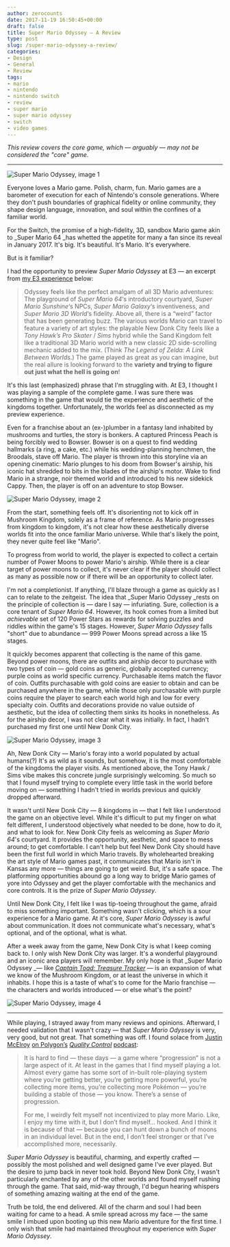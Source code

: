 ```yaml
---
author: zerocounts
date: 2017-11-19 16:50:45+00:00
draft: false
title: Super Mario Odyssey — A Review
type: post
slug: /super-mario-odyssey-a-review/
categories:
- Design
- General
- Review
tags:
- mario
- nintendo
- nintendo switch
- review
- super mario
- super mario odyssey
- switch
- video games
---
```


_This review covers the core game, which — arguably — may not be considered the "core" game._

---

![Super Mario Odyssey, image 1](/super-mario-odyssey-1.jpg)

Everyone loves a Mario game. Polish, charm, fun. Mario games are a barometer of execution for each of Nintendo's console generations. Where they don't push boundaries of graphical fidelity or online community, they shape design language, innovation, and soul within the confines of a familiar world.

For the Switch, the promise of a high-fidelity, 3D, sandbox Mario game akin to _Super Mario 64 _has whetted the appetite for many a fan since its reveal in January 2017. It's big. It's beautiful. It's Mario. It's everywhere.

But is it familiar?

I had the opportunity to preview _Super Mario Odyssey_ at E3 — an excerpt from [my E3 experience](/2017/06/19/e3-2017/) below:

> Odyssey feels like the perfect amalgam of all 3D Mario adventures: The playground of _Super Mario 64_‘s introductory courtyard, _Super Mario Sunshine_‘s NPCs, _Super Mario Galaxy_‘s inventiveness, and _Super Mario 3D World_‘s fidelity. Above all, there is a “weird” factor that has been generating buzz. The various worlds Mario can travel to feature a variety of art styles: the playable New Donk City feels like a _Tony Hawk’s Pro Skater_ / _Sims_ hybrid while the Sand Kingdom felt like a traditional 3D Mario world with a new classic 2D side-scrolling mechanic added to the mix. (Think _The Legend of Zelda: A Link Between Worlds_.) The game played as great as you can imagine, but the real allure is looking forward to the **variety and trying to figure out just what the hell is going on**!

It's this last (emphasized) phrase that I'm struggling with. At E3, I thought I was playing a sample of the complete game. I was sure there was something in the game that would tie the experience and aesthetic of the kingdoms together. Unfortunately, the worlds feel as disconnected as my preview experience.

Even for a franchise about an (ex-)plumber in a fantasy land inhabited by mushrooms and turtles, the story is bonkers. A captured Princess Peach is being forcibly wed to Bowser. Bowser is on a quest to find wedding hallmarks (a ring, a cake, etc.) while his wedding-planning henchmen, the Broodals, stave off Mario. The player is thrown into this storyline via an opening cinematic: Mario plunges to his doom from Bowser's airship, his iconic hat shredded to bits in the blades of the airship's motor. Wake to find Mario in a strange, noir themed world and introduced to his new sidekick Cappy. Then, the player is off on an adventure to stop Bowser.

![Super Mario Odyssey, image 2](/super-mario-odyssey-2.jpg)

From the start, something feels off. It's disorienting not to kick off in Mushroom Kingdom, solely as a frame of reference. As Mario progresses from kingdom to kingdom, it's not clear how these aesthetically diverse worlds fit into the once familiar Mario universe. While that's likely the point, they never quite feel like "Mario".

To progress from world to world, the player is expected to collect a certain number of Power Moons to power Mario's airship. While there is a clear target of power moons to collect, it's never clear if the player should collect as many as possible now or if there will be an opportunity to collect later.

I'm not a completionist. If anything, I'll blaze through a game as quickly as I can to relate to the zeitgeist. The idea that _Super Mario Odyssey _rests on the principle of collection is — dare I say — infuriating. Sure, collection is a core tenant of _Super Mario 64_. However, its hook comes from a limited but _achievable_ set of 120 Power Stars as rewards for solving puzzles and riddles within the game's 15 stages. However, _Super Mario Odyssey_ falls "short" due to abundance — 999 Power Moons spread across a like 15 stages.

It quickly becomes apparent that collecting is the name of this game. Beyond power moons, there are outfits and airship decor to purchase with two types of coin — gold coins as generic, globally accepted currency; purple coins as world specific currency. Purchasable items match the flavor of coin. Outfits purchasable with gold coins are easier to obtain and can be purchased anywhere in the game, while those only purchasable with purple coins require the player to search each world high and low for every specialty coin. Outfits and decorations provide no value outside of aesthetic, but the idea of collecting them sinks its hooks in nonetheless. As for the airship decor, I was not clear what it was initially. In fact, I hadn't purchased my first one until New Donk City.

![Super Mario Odyssey, image 3](/super-mario-odyssey-3.jpg)

Ah, New Donk City — Mario's foray into a world populated by actual humans(?) It's as wild as it sounds, but somehow, it is the most comfortable of the kingdoms the player visits. As mentioned above, the Tony Hawk / Sims vibe makes this concrete jungle surprisingly welcoming. So much so that I found myself trying to complete every little task in the world before moving on — something I hadn't tried in worlds previous and quickly dropped afterward.

It wasn't until New Donk City — 8 kingdoms in — that I felt like I understood the game on an objective level. While it's difficult to put my finger on what felt different, I understood objectively what needed to be done, how to do it, and what to look for. New Donk City feels as welcoming as _Super Mario 64_'s courtyard. It provides the opportunity, aesthetic, and space to mess around; to get comfortable. I can't help but feel New Donk City should have been the first full world in which Mario travels. By wholehearted breaking the art style of Mario games past, it communicates that Mario isn't in Kansas any more — things are going to get weird. But, it's a safe space. The platforming opportunities abound go a long way to bridge Mario games of yore into Odyssey and get the player comfortable with the mechanics and core controls. It is the prize of _Super Mario Odyssey_.

Until New Donk City, I felt like I was tip-toeing throughout the game, afraid to miss something important. Something wasn't clicking, which is a sour experience for a Mario game. At it's core, _Super Mario Odyssey_ is awful about communication. It does not communicate what's necessary, what's optional, and of the optional, what is what.

After a week away from the game, New Donk City is what I keep coming back to. I only wish New Donk City was larger. It's a wonderful playground and an iconic area players will remember. My only hope is that _Super Mario Odyssey _— like _[Captain Toad: Treasure Tracker](/2014/10/11/captain-toad-is-genius/)_ — is an expansion of what we know of the Mushroom Kingdom, or at least the universe in which it inhabits. I hope this is a taste of what's to come for the Mario franchise — the characters and worlds introduced — or else what's the point?

![Super Mario Odyssey, image 4](/super-mario-odyssey-4.jpg)

---

While playing, I strayed away from many reviews and opinions. Afterward, I needed validation that I wasn't crazy — that _Super Mario Odyssey_ is very, very good, but not great. That something was off. I found solace from [Justin McElroy](https://www.polygon.com/2017/11/3/16602944/super-mario-odyssey-review-podcast) [on](https://www.polygon.com/2017/11/3/16602944/super-mario-odyssey-review-podcast)[ Polygon’s](https://www.polygon.com/2017/11/3/16602944/super-mario-odyssey-review-podcast) [_Quality Control_](https://www.polygon.com/2017/11/3/16602944/super-mario-odyssey-review-podcast) [podcast](https://www.polygon.com/2017/11/3/16602944/super-mario-odyssey-review-podcast):

> It is hard to find — these days — a game where “progression” is not a large aspect of it. At least in the games that I find myself playing a lot. Almost every game has some sort of in-built role-playing system where you’re getting better, you’re getting more powerful, you’re collecting more items, you’re collecting more Pokémon — you’re building a stable of those — you know. There’s a sense of progression.
>
> For me, I weirdly felt myself not incentivized to play more Mario. Like, I enjoy my time with it, but I don’t find myself... hooked. And I think it is because of that — because you can hunt down a bunch of moons in an individual level. But in the end, I don’t feel stronger or that I’ve accomplished more, necessarily.

_Super Mario Odyssey_ is beautiful, charming, and expertly crafted — possibly the most polished and well designed game I've ever played. But the desire to jump back in never took hold. Beyond New Donk City, I wasn't particularly enchanted by any of the other worlds and found myself rushing through the game. That said, mid-way through, I'd begun hearing whispers of something amazing waiting at the end of the game.

Truth be told, the end delivered. All of the charm and soul I had been waiting for came to a head. A smile spread across my face — the same smile I imbued upon booting up this new Mario adventure for the first time. I only wish that smile had maintained throughout my experience with _Super Mario Odyssey_.
